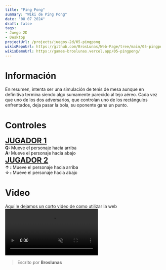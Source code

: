 ```yaml
---
title: "Ping Pong"
summary: "Wiki de Ping Pong"
date: "08 07 2024"
draft: false
tags:
- Juego 2D
- Desktop
projectUrl: /projects/juegos-2d/05-pingpong
wikisRepoUrl: https://github.com/BrosLunas/Web-Page/tree/main/05-pingpong/
wikisDemoUrl: https://games-broslunas.vercel.app/05-pingpong/
---
```

# Información
En resumen, intenta ser una simulación de tenis de mesa aunque en definitiva termina siendo algo sumamente parecido al tejo aéreo. Cada vez que uno de los dos adversarios, que controlan uno de los rectángulos enfrentados, deja pasar la bola, su oponente gana un punto.

# Controles
<b style="font-size:x-large; "><u>JUGADOR 1</u></b> <br>
<b>Q:</b> Mueve el personaje hacia arriba <br>
<b>A:</b> Mueve el personaje hacia abajo <br>
<b style="font-size:x-large; "><u>JUGADOR 2</u></b> <br>
<b>↑ :</b> Mueve el personaje hacia arriba <br>
<b>↓ :</b> Mueve el personaje hacia abajo <br>


# Video
Aquí le dejamos un corto video de como utilizar la web
<video class="container video" controls muted>
    <source src="/assets/video/gameplay/pingpong.mp4" type="video/mp4">
</video>

> Escrito por **Broslunas**
